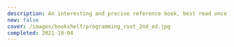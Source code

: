 ```yaml
---
description: An interesting and precise reference book, best read once past the beginner stage. Worth reading as refresh also for those who already read the 1st edition, although it's not a small book.
new: false
cover: /images/bookshelf/programming_rust_2nd_ed.jpg
completed: 2021-10-04
---
```


